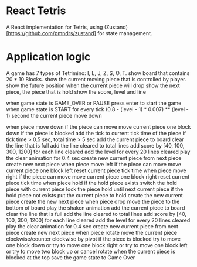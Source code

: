 # React Tetris

A React implementation for Tetris, using (Zustand)[https://github.com/pmndrs/zustand] for state management.

# Application logic

A game has 7 types of Tetrimino: I, L, J, Z, S, O, T.
  show board that contains 20 * 10 Blocks.
  show the current moving piece that is controlled by player.
  show the future position when the current piece will drop
  show the next piece, the piece that is hold
  show the score, level and line

when game state is GAME_OVER or PAUSE
  press enter to start the game
when game state is START
  for every tick (0.8 - (level - 1) * 0.007) ** (level - 1) second
    the current piece move down

  when piece move down
    if the piece can move
      move current piece one block down
    if the piece is blocked
      add the tick to current tick time of the piece
      if tick time > 0.5 sec, total time > 5 sec
        add the current piece to board
        clear the line that is full
        add the line cleared to total lines
        add score by [40, 100, 300, 1200] for each line cleared
        add the level for every 20 lines cleared
        play the clear animation for 0.4 sec
        create new current piece from next piece
        create new next piece
  when piece move left
    if the piece can move
      move current piece one block left
      reset current piece tick time
  when piece move right
    if the piece can move
      move current piece one block right
      reset current piece tick time
  when piece hold
    if the hold piece exists
      switch the hold piece with current piece
      lock the piece hold until next current piece
    if the hold piece not exists
      put the current piece to hold
      create the new current piece
      create the new next piece
  when piece drop
    move the piece to the bottom of board
    play the shaken animation
    add the current piece to board
    clear the line that is full
    add the line cleared to total lines
    add score by [40, 100, 300, 1200] for each line cleared
    add the level for every 20 lines cleared
    play the clear animation for 0.4 sec
    create new current piece from next piece
    create new next piece
  when piece rotate
    move the current piece clockwise/counter clockwise by pivot
    if the piece is blocked
      try to move one block down
      or try to move one block right
      or try to move one block left
      or try to move two block up
      or cancel rotate
  when the current piece is blocked at the top
    save the game state to Game Over
